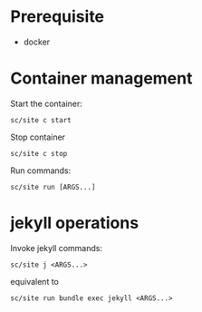 # Prerequisite

- docker

# Container management

Start the container:

`sc/site c start`

Stop container

`sc/site c stop`

Run commands:

`sc/site run [ARGS...]`

# jekyll operations

Invoke jekyll commands:

`sc/site j <ARGS...>`

equivalent to 

`sc/site run bundle exec jekyll <ARGS...>`


